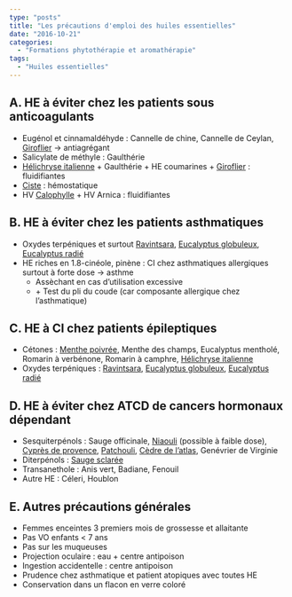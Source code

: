 ```yaml
---
type: "posts"
title: "Les précautions d'emploi des huiles essentielles"
date: "2016-10-21"
categories:
  - "Formations phytothérapie et aromathérapie"
tags:
  - "Huiles essentielles"
---
```


## A. HE à éviter chez les patients sous anticoagulants

- Eugénol et cinnamaldéhyde : Cannelle de chine, Cannelle de Ceylan, [Giroflier](http://pharmacie.marionetmarin.fr/aromatherapie/giroflier/) → antiagrégant
- Salicylate de méthyle : Gaulthérie
- [Hélichryse italienne](http://pharmacie.marionetmarin.fr/aromatherapie/helicryse-italienne/) + Gaulthérie + HE coumarines + [Giroflier](http://pharmacie.marionetmarin.fr/aromatherapie/giroflier/) : fluidifiantes
- [Ciste](http://pharmacie.marionetmarin.fr/aromatherapie/ciste-ladanifere/) : hémostatique
- HV [Calophylle](http://pharmacie.marionetmarin.fr/aromatherapie/calophylle/) + HV Arnica : fluidifiantes

## B. HE à éviter chez les patients asthmatiques

- Oxydes terpéniques et surtout [Ravintsara](http://pharmacie.marionetmarin.fr/aromatherapie/ravintsara/), [Eucalyptus globuleux](http://pharmacie.marionetmarin.fr/aromatherapie/eucalyptus-globuleux/), [Eucalyptus radié](http://pharmacie.marionetmarin.fr/aromatherapie/eucalyptus-radie/)
- HE riches en 1.8-cinéole, pinène : CI chez asthmatiques allergiques surtout à forte dose → asthme
  - Assèchant en cas d’utilisation excessive
  - \+ Test du pli du coude (car composante allergique chez l’asthmatique)

## C. HE à CI chez patients épileptiques

- Cétones : [Menthe poivrée](http://pharmacie.marionetmarin.fr/aromatherapie/menthe-poivree/), Menthe des champs, Eucalyptus mentholé, Romarin à verbénone, Romarin à camphre, [Hélichryse italienne](http://pharmacie.marionetmarin.fr/aromatherapie/helicryse-italienne/)
- Oxydes terpéniques : [Ravintsara](http://pharmacie.marionetmarin.fr/aromatherapie/ravintsara/), [Eucalyptus globuleux](http://pharmacie.marionetmarin.fr/aromatherapie/eucalyptus-globuleux/), [Eucalyptus radié](http://pharmacie.marionetmarin.fr/aromatherapie/eucalyptus-radie/)

## D. HE à éviter chez ATCD de cancers hormonaux dépendant

- Sesquiterpénols : Sauge officinale, [Niaouli](http://pharmacie.marionetmarin.fr/aromatherapie/niaouli/) (possible à faible dose), [Cyprès de provence](http://pharmacie.marionetmarin.fr/aromatherapie/cypres/), [Patchouli](http://pharmacie.marionetmarin.fr/aromatherapie/patchouli/), [Cèdre de l’atlas](http://pharmacie.marionetmarin.fr/aromatherapie/cedre-de-latlas/), Genévrier de Virginie
- Diterpénols : [Sauge sclarée](http://pharmacie.marionetmarin.fr/aromatherapie/sauge-sclaree/)
- Transanethole : Anis vert, Badiane, Fenouil
- Autre HE : Céleri, Houblon

## E. Autres précautions générales

- Femmes enceintes 3 premiers mois de grossesse et allaitante
- Pas VO enfants < 7 ans
- Pas sur les muqueuses
- Projection oculaire : eau + centre antipoison
- Ingestion accidentelle : centre antipoison
- Prudence chez asthmatique et patient atopiques avec toutes HE
- Conservation dans un flacon en verre coloré
